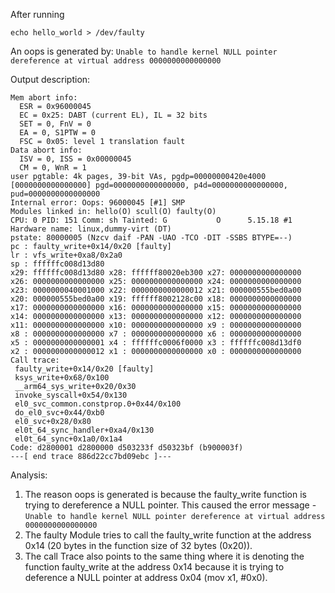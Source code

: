 
After running 

`echo hello_world > /dev/faulty`

An oops is generated by:
`Unable to handle kernel NULL pointer dereference at virtual address 0000000000000000`

Output description: 

```
Mem abort info:
  ESR = 0x96000045
  EC = 0x25: DABT (current EL), IL = 32 bits
  SET = 0, FnV = 0
  EA = 0, S1PTW = 0
  FSC = 0x05: level 1 translation fault
Data abort info:
  ISV = 0, ISS = 0x00000045
  CM = 0, WnR = 1
user pgtable: 4k pages, 39-bit VAs, pgdp=00000000420e4000
[0000000000000000] pgd=0000000000000000, p4d=0000000000000000, pud=0000000000000000
Internal error: Oops: 96000045 [#1] SMP
Modules linked in: hello(O) scull(O) faulty(O)
CPU: 0 PID: 151 Comm: sh Tainted: G           O      5.15.18 #1
Hardware name: linux,dummy-virt (DT)
pstate: 80000005 (Nzcv daif -PAN -UAO -TCO -DIT -SSBS BTYPE=--)
pc : faulty_write+0x14/0x20 [faulty]
lr : vfs_write+0xa8/0x2a0
sp : ffffffc008d13d80
x29: ffffffc008d13d80 x28: ffffff80020eb300 x27: 0000000000000000
x26: 0000000000000000 x25: 0000000000000000 x24: 0000000000000000
x23: 0000000040001000 x22: 0000000000000012 x21: 000000555bed0a00
x20: 000000555bed0a00 x19: ffffff8002128c00 x18: 0000000000000000
x17: 0000000000000000 x16: 0000000000000000 x15: 0000000000000000
x14: 0000000000000000 x13: 0000000000000000 x12: 0000000000000000
x11: 0000000000000000 x10: 0000000000000000 x9 : 0000000000000000
x8 : 0000000000000000 x7 : 0000000000000000 x6 : 0000000000000000
x5 : 0000000000000001 x4 : ffffffc0006f0000 x3 : ffffffc008d13df0
x2 : 0000000000000012 x1 : 0000000000000000 x0 : 0000000000000000
Call trace:
 faulty_write+0x14/0x20 [faulty]
 ksys_write+0x68/0x100
 __arm64_sys_write+0x20/0x30
 invoke_syscall+0x54/0x130
 el0_svc_common.constprop.0+0x44/0x100
 do_el0_svc+0x44/0xb0
 el0_svc+0x28/0x80
 el0t_64_sync_handler+0xa4/0x130
 el0t_64_sync+0x1a0/0x1a4
Code: d2800001 d2800000 d503233f d50323bf (b900003f) 
---[ end trace 886d22cc7bd09ebc ]---
```
Analysis: 
1)	The reason oops is generated is because the faulty_write function is trying to dereference a NULL pointer. This caused the error message - `Unable to handle kernel NULL pointer dereference at virtual address 0000000000000000`
2)	The faulty Module tries to call the faulty_write function at the address 0x14 (20 bytes in the function size of 32 bytes (0x20)). 
3)	The call Trace also points to the same thing where it is denoting the function faulty_write at the address 0x14 because it is trying to deference a NULL pointer at address 0x04 (mov x1, #0x0).
